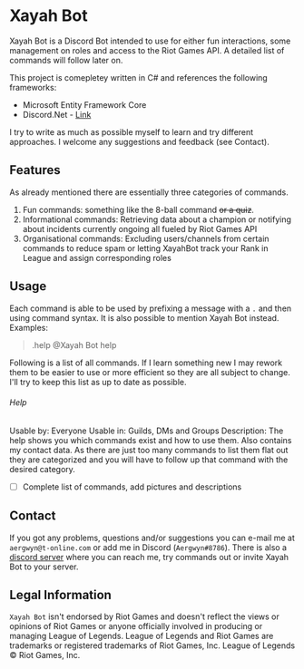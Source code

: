 # Xayah Bot
Xayah Bot is a Discord Bot intended to use for either fun interactions, some management on roles and access to the Riot Games API. A detailed list of commands will follow later on.

This project is comepletey written in C# and references the following frameworks:
- Microsoft Entity Framework Core
- Discord.Net - [Link](https://github.com/RogueException/Discord.Net)

I try to write as much as possible myself to learn and try different approaches. I welcome any suggestions and feedback (see Contact).

## Features
As already mentioned there are essentially three categories of commands.
1. Fun commands: something like the 8-ball command ~~or a quiz~~.
2. Informational commands: Retrieving data about a champion or notifying about incidents currently ongoing all fueled by Riot Games API
3. Organisational commands: Excluding users/channels from certain commands to reduce spam or letting XayahBot track your Rank in League and assign corresponding roles

## Usage
Each command is able to be used by prefixing a message with a `.` and then using command syntax. It is also possible to mention Xayah Bot instead.
Examples:
> .help
> @Xayah Bot help

Following is a list of all commands. If I learn something new I may rework them to be easier to use or more efficient so they are all subject to change. I'll try to keep this list as up to date as possible.

###### Help
Usable by: Everyone
Usable in: Guilds, DMs and Groups
Description: The help shows you which commands exist and how to use them. Also contains my contact data. As there are just too many commands to list them flat out they are categorized and you will have to follow up that command with the desired category.

- [ ] Complete list of commands, add pictures and descriptions

## Contact
If you got any problems, questions and/or suggestions you can e-mail me at `aergwyn@t-online.com` or add me in Discord (`Aergwyn#8786`).
There is also a [discord server](https://discord.gg/YhQYAFW) where you can reach me, try commands out or invite Xayah Bot to your server.

## Legal Information
`Xayah Bot` isn't endorsed by Riot Games and doesn't reflect the views or opinions of Riot Games or anyone officially involved in producing or managing League of Legends. League of Legends and Riot Games are trademarks or registered trademarks of Riot Games, Inc. League of Legends © Riot Games, Inc.
